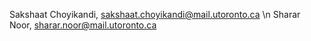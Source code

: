Sakshaat Choyikandi, sakshaat.choyikandi@mail.utoronto.ca
\n Sharar Noor, sharar.noor@mail.utoronto.ca
